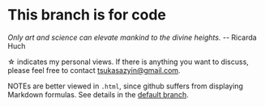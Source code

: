 # This branch is for code

_Only art and science can elevate mankind to the divine heights._ -- Ricarda Huch

☆ indicates my personal views. If there is anything you want to discuss, please feel free to contact tsukasazyin@gmail.com.


NOTEs are better viewed in ``.html``, since github suffers from displaying Markdown formulas. See details in the [default branch](https://github.com/Tsukasane/All-in-generative-models/tree/gh-pages).

